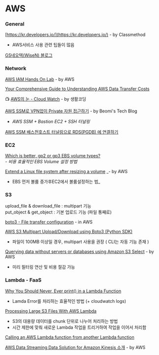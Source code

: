 # AWS

### General

[https://kr.developers.io/](https://kr.developers.io/) - by Classmethod  
  - AWS서비스 사용 관련 팁들이 많음

[GS네오텍\(WiseN\) 블로그](https://blog.wisen.co.kr/?cat=3)

### Network

[AWS IAM Hands On Lab](https://whchoi98.gitbook.io/aws-iam/) - by AWS

[Your Comprehensive Guide to Understanding AWS Data Transfer Costs](https://medium.com/@mulupuru/your-comprehensive-guide-to-understanding-aws-data-transfer-costs-f5c8241d65ed)

📺 [AWS의 눈 - Cloud Watch](https://www.youtube.com/watch?v=jGryI-hBA38) - by 생활코딩

 [AWS SSM로 VPN없이 Private 자원 접근하기](https://beomi.github.io/2020/02/13/AWS-SSM-with-Bastion/) - by Beomi's Tech Blog  
  -  _AWS SSM + Bastion EC2 + SSH 터널링_

[AWS SSM 배스천호스트 터널링으로 RDS\(PGDB\) 에 연결하기](http://blog.haandol.com/2020/05/01/bastion-host-tunnel-rds.html)

### EC2

[Which is better, gp2 or gp3 EBS volume types?](https://ahmedahamid.com/which-is-better/?fbclid=IwAR3TSSM436Dn1RmQfTCVRSyeXgt_Sfjw6TgmPsN7KEwVKTeZNcuuMhnnIFc#:~:text=The%20graph%20shows%20that%20gp3,allows%20a%20much%20higher%20throughput)  
  _- 비용 효율적인 EBS Volume 설정 방법_

[Extend a Linux file system after resizing a volume](https://docs.aws.amazon.com/AWSEC2/latest/UserGuide/recognize-expanded-volume-linux.html?icmpid=docs_ec2_console) _- by AWS  
  - EBS 먼저 볼륨 증가후EC2에서 볼륨설정하는 법_

### S3

upload\_file & download\_file : multipart 기능  
put\_object & get\_object : 기본 업로드 기능 \(파일 통째로\)

[boto3 - File transfer configuration](https://boto3.amazonaws.com/v1/documentation/api/latest/guide/s3.html#uploads) - in AWS

[AWS S3 Multipart Upload/Download using Boto3 \(Python SDK\)](https://medium.com/analytics-vidhya/aws-s3-multipart-upload-download-using-boto3-python-sdk-2dedb0945f11)  
  -  파일이 100MB 이상일 경우, multipart 사용을 권장 \( CLI는 자동 기능 존재 \) 

[Querying data without servers or databases using Amazon S3 Select](https://aws.amazon.com/ko/blogs/storage/querying-data-without-servers-or-databases-using-amazon-s3-select/) - by AWS  
  - 미리 필터링 연산 및 비용 절감 가능 

### Lambda - FaaS

[Why You Should Never, Ever print\(\) in a Lambda Function](https://towardsdatascience.com/why-you-should-never-ever-print-in-a-lambda-function-f997d684a705#--responses)  
  -  Lamda Error를 처리하는 효율적인 방법 \(+ cloudwatch logs\) 

[Processing Large S3 Files With AWS Lambda](https://medium.com/swlh/processing-large-s3-files-with-aws-lambda-2c5840ae5c91)  
  -  S3의 대용량 데이터를 chunk 단위로 나누어 처리하는 방법  
  -  시간 제한에 맞춰 새로운 Lambda 작업을 트리거하여 작업을 이어서 처리함

[Calling an AWS Lambda function from another Lambda function  
](https://www.sqlshack.com/calling-an-aws-lambda-function-from-another-lambda-function/)



[AWS Data Streaming Data Solution for Amazon Kinesis 소개](https://aws.amazon.com/ko/about-aws/whats-new/2020/09/introducing-aws-data-streaming-data-solution-for-amazon-kinesis/?sc_channel=em&sc_campaign=GLOBAL_CT_NL_global-snapshot-newsletter_20200910_&sc_medium=em_294590&sc_content=PA_nl_la&sc_geo=mult&sc_country=global&sc_outcome=pa&trk=em_294590&mkt_tok=eyJpIjoiTkdZeU1XRmlOREZqWmpRNSIsInQiOiJLbTBYRnVWc3FVV2EzdlpWVTBjczVjc0xWRDN2Z3AyRzZ5c2dQdjZIYVJ2NmZ5VnpVRjNxUnF0WjJPUXFmMzhVZVd3Y2Q2SHlvczFxSmpZXC9aNTdCdThLdnVBbHdONXhjQXBaWFQ1TTgxUWpVTmoycGNoOHlaTHhHNmR3NXhudmxLV2N5MDhUV2x2eWQyU3I0K2EzamdRPT0ifQ%3D%3D) - by AWS



